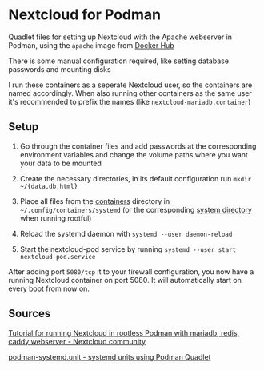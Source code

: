 # Nextcloud for Podman

Quadlet files for setting up Nextcloud with the Apache webserver in Podman, using the `apache` image from [Docker Hub](https://hub.docker.com/_/nextcloud/)

There is some manual configuration required, like setting database passwords and mounting disks

I run these containers as a seperate Nextcloud user, so the containers are named accordingly. When also running other containers as the same user it's recommended to prefix the names (like `nextcloud-mariadb.container`)

## Setup

1. Go through the container files and add passwords at the corresponding environment variables and change the volume paths where you want your data to be mounted

2. Create the necessary directories, in its default configuration run `mkdir ~/{data,db,html}`

3. Place all files from the [containers](./containers) directory in `~/.config/containers/systemd` (or the corresponding [system directory](https://docs.podman.io/en/latest/markdown/podman-systemd.unit.5.html#podman-rootful-unit-search-path) when running rootful)

4. Reload the systemd daemon with `systemd --user daemon-reload`

5. Start the nextcloud-pod service by running `systemd --user start nextcloud-pod.service`

After adding port `5080/tcp` it to your firewall configuration, you now have a running Nextcloud container on port 5080. It will automatically start on every boot from now on.

## Sources

[Tutorial for running Nextcloud in rootless Podman with mariadb, redis, caddy webserver - Nextcloud community](https://help.nextcloud.com/t/tutorial-for-running-nextcloud-in-rootless-podman-with-mariadb-redis-caddy-webserver-all-behind-a-caddy-reverse-proxy/159216)

[podman-systemd.unit - systemd units using Podman Quadlet](https://docs.podman.io/en/latest/markdown/podman-systemd.unit.5.html#podman-rootful-unit-search-path)

